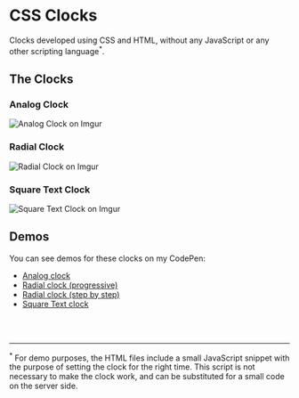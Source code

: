 # CSS Clocks
Clocks developed using CSS and HTML, without any JavaScript or any other scripting language<sup>*</sup>.

## The Clocks

### Analog Clock

![Analog Clock on Imgur](https://i.imgur.com/IZ7jGq3.png)

### Radial Clock

![Radial Clock on Imgur](https://i.imgur.com/2x2st2w.png)

### Square Text Clock

![Square Text Clock on Imgur](https://i.imgur.com/sSYBqZG.png)


## Demos

You can see demos for these clocks on my CodePen:

- [Analog clock](https://codepen.io/alvaromontoro/full/jGYQoP/)
- [Radial clock (progressive)](https://codepen.io/alvaromontoro/full/zEjLag/)
- [Radial clock (step by step)](https://codepen.io/alvaromontoro/full/oGygKq/)
- [Square Text clock](https://codepen.io/alvaromontoro/full/Nwgarb/)

<br/>
<br/>

---
<sup>*</sup> For demo purposes, the HTML files include a small JavaScript snippet with the purpose of setting the clock for the right time. This script is not necessary to make the clock work, and can be substituted for a small code on the server side.
